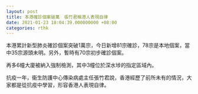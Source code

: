 ```yaml
---
layout: post
title: 本港確診個案破萬　張竹君稱港人表現自律
date: 2021-01-23 18:04:39.000000000 +08:00
categories: rthk
---
```


本港累計新型肺炎確診個案突破1萬宗，今日新增81宗確診，78宗是本地個案，當中35宗源頭未明。另外，暫時有70宗初步確診個案。

再多6幢大廈被納入強制檢測，其中3幢位於深水埗的指定區域內。

抗疫一年，衞生防護中心傳染病處主任張竹君說，香港經歷了前所未有的情況，大家都是從抗疫中學習，形容香港人表現自律。
